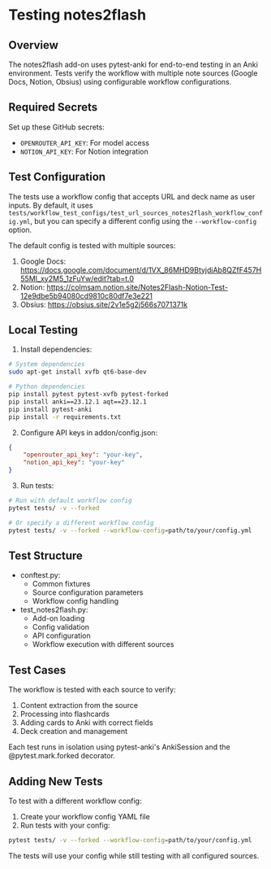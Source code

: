 # Testing notes2flash

## Overview

The notes2flash add-on uses pytest-anki for end-to-end testing in an Anki environment. Tests verify the workflow with multiple note sources (Google Docs, Notion, Obsius) using configurable workflow configurations.

## Required Secrets

Set up these GitHub secrets:
- `OPENROUTER_API_KEY`: For model access
- `NOTION_API_KEY`: For Notion integration

## Test Configuration

The tests use a workflow config that accepts URL and deck name as user inputs. By default, it uses `tests/workflow_test_configs/test_url_sources_notes2flash_workflow_config.yml`, but you can specify a different config using the `--workflow-config` option.

The default config is tested with multiple sources:
1. Google Docs: https://docs.google.com/document/d/1VX_86MHD9BtyjdjAb8QZfF457H55MI_xy2M5_1zFuYw/edit?tab=t.0
2. Notion: https://colmsam.notion.site/Notes2Flash-Notion-Test-12e9dbe5b94080cd9810c80df7e3e221
3. Obsius: https://obsius.site/2v1e5g2j566s7071371k

## Local Testing

1. Install dependencies:
```bash
# System dependencies
sudo apt-get install xvfb qt6-base-dev

# Python dependencies
pip install pytest pytest-xvfb pytest-forked
pip install anki==23.12.1 aqt==23.12.1
pip install pytest-anki
pip install -r requirements.txt
```

2. Configure API keys in addon/config.json:
```json
{
    "openrouter_api_key": "your-key",
    "notion_api_key": "your-key"
}
```

3. Run tests:
```bash
# Run with default workflow config
pytest tests/ -v --forked

# Or specify a different workflow config
pytest tests/ -v --forked --workflow-config=path/to/your/config.yml
```

## Test Structure

- conftest.py: 
  - Common fixtures
  - Source configuration parameters
  - Workflow config handling
- test_notes2flash.py:
  - Add-on loading
  - Config validation
  - API configuration
  - Workflow execution with different sources

## Test Cases

The workflow is tested with each source to verify:
1. Content extraction from the source
2. Processing into flashcards
3. Adding cards to Anki with correct fields
4. Deck creation and management

Each test runs in isolation using pytest-anki's AnkiSession and the @pytest.mark.forked decorator.

## Adding New Tests

To test with a different workflow config:

1. Create your workflow config YAML file
2. Run tests with your config:
```bash
pytest tests/ -v --forked --workflow-config=path/to/your/config.yml
```

The tests will use your config while still testing with all configured sources.
